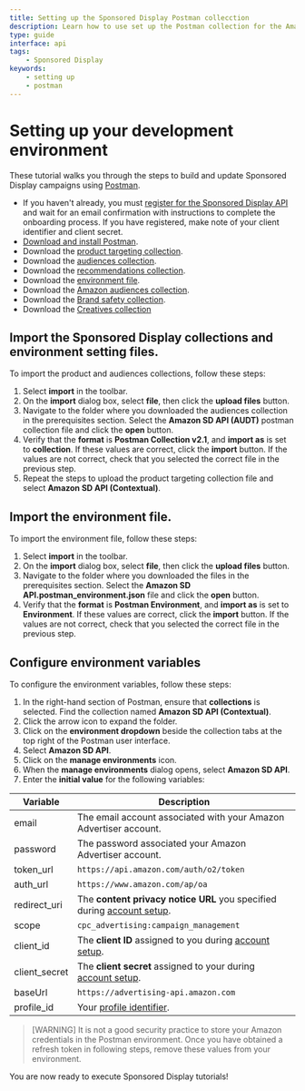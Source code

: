 ```yaml
---
title: Setting up the Sponsored Display Postman collecction
description: Learn how to use set up the Postman collection for the Amazon Ads API for Sponsored Display.
type: guide
interface: api 
tags:
    - Sponsored Display
keywords:
    - setting up
    - postman
---
```


# Setting up your development environment 

These tutorial walks you through the steps to build and update Sponsored Display campaigns using [Postman](https://www.postman.com/downloads/). 

* If you haven't already, you must [register for the Sponsored Display API](guides/onboarding/overview) and wait for an email confirmation with instructions to complete the onboarding process. If you have registered, make note of your client identifier and client secret.
* [Download and install Postman](https://www.postman.com/downloads/).
* Download the [product targeting collection](https://d3a0d0y2hgofx6.cloudfront.net/openapi/en-us/sponsored-display/postman/Product_Targeting_postman_collection.json).
* Download the [audiences collection](https://d3a0d0y2hgofx6.cloudfront.net/openapi/en-us/sponsored-display/postman/AUDT_postman.json).
* Download the [recommendations collection](https://d3a0d0y2hgofx6.cloudfront.net/openapi/en-us/sponsored-display/postman/Amazon_SD_API_recommendations.json).
* Download the [environment file](https://d3a0d0y2hgofx6.cloudfront.net/openapi/en-us/sponsored-display/postman/Amazon_SD_API_postman_environment.json).
* Download the [Amazon audiences collection](https://d3a0d0y2hgofx6.cloudfront.net/openapi/en-us/sponsored-display/postman/Amazon%20Audiences.postman_collection.json).
* Download the [Brand safety collection](https://d3a0d0y2hgofx6.cloudfront.net/openapi/en-us/sponsored-display/postman/Brand_Safety.postman_collection.json).
* Download the [Creatives collection](https://d3a0d0y2hgofx6.cloudfront.net/openapi/en-us/sponsored-display/postman/Creatives%20API.postman_collection.json)

## Import the Sponsored Display collections and environment setting files. 

To import the product and audiences collections, follow these steps:

  1. Select **import** in the toolbar.
  2. On the **import** dialog box, select **file**, then click the **upload files** button.
  3. Navigate to the folder where you downloaded the audiences collection in the prerequisites section. Select the **Amazon SD API (AUDT)** postman collection file and click the **open** button.
  4. Verify that the  **format** is **Postman Collection v2.1**, and **import as** is set to **collection**. If these values are correct, click the **import** button. If the values are not correct, check that you selected the correct file in the previous step.
  5. Repeat the steps to upload the product targeting collection file and select **Amazon SD API (Contextual)**.

## Import the environment file. 

To import the environment file, follow these steps:

  1. Select **import** in the toolbar.
  2. On the **import** dialog box, select **file**, then click the **upload files** button.
  3. Navigate to the folder where you downloaded the files in the prerequisites section. Select the **Amazon SD API.postman_environment.json** file and click the **open** button.
  4. Verify that the **format** is **Postman Environment**, and **import as** is set to **Environment**. If these values are correct, click the **import** button. If the values are not correct, check that you selected the correct file in the previous step.

## Configure environment variables

To configure the environment variables, follow these steps:

1. In the right-hand section of Postman, ensure that **collections** is selected. Find the collection named **Amazon SD API (Contextual)**. 
2. Click the arrow icon to expand the folder.
3. Click on the **environment dropdown** beside the collection tabs at the top right of the Postman user interface.
4. Select **Amazon SD API**.
5. Click on the **manage environments** icon.
6. When the **manage environments** dialog opens, select **Amazon SD API**.
7. Enter the **initial value** for the following variables:

  | Variable | Description |
  |----------|-------------|
  | email | The email account associated with your Amazon Advertiser account. |
  | password | The password associated your Amazon Advertiser account. |
  | token_url | `https://api.amazon.com/auth/o2/token` |
  | auth_url | `https://www.amazon.com/ap/oa` |
  | redirect_uri | The **content privacy notice URL** you specified during [account setup](guides/onboarding/overview). |
  | scope | `cpc_advertising:campaign_management` |
  | client_id | The **client ID** assigned to you during [account setup](guides/onboarding/overview). |
  | client_secret | The **client secret** assigned to your during [account setup](guides/onboarding/overview). |
  | baseUrl | `https://advertising-api.amazon.com` |
  | profile_id | Your [profile identifier](reference/2/profiles#tag/Profiles). |

> [WARNING] It is not a good security practice to store your Amazon credentials in the Postman environment. Once you have obtained a refresh token in following steps, remove these values from your environment.

You are now ready to execute Sponsored Display tutorials!